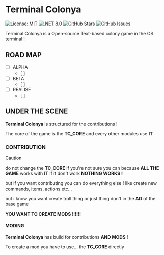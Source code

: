 # Terminal Colonya

[![License: MIT](https://img.shields.io/badge/License-MIT-yellow.svg)](https://opensource.org/licenses/MIT)
[![.NET 8.0](https://img.shields.io/badge/.NET-8.0-blue)](https://dotnet.microsoft.com/download/dotnet/8.0)
[![GitHub Stars](https://img.shields.io/github/stars/TonPseudo/TerminalColonia.svg)](https://github.com/HystoryStudios/Terminal-colonya/stargazers)
[![GitHub Issues](https://img.shields.io/github/issues/TonPseudo/TerminalColonia.svg)](https://github.com/HystoryStudios/Terminal-colonya/issues)

Terminal Colonya is a Open-source Text-based colony game in the OS terminal !

## ROAD MAP

- [ ] ALPHA
    - [ ]  
- [ ] BETA
    - [ ]
- [ ] REALISE
    - [ ]


## UNDER THE SCENE

**Terminal Colonya** is structured for the contributions !

The core of the game is the **TC_CORE** 
and every other modules use **IT**

### CONTRIBUTION

> [!CAUTION]
> do not change the **TC_CORE** if you're not sure you can because **ALL THE GAME** works with **IT** if it don't work **NOTHING WORKS !**

but if you want contributing you can do everything else !
like create new commands, items, actions etc...

but i know you want create troll thing or just thing don't in the **AD** of the base game 

**YOU WANT TO CREATE MODS !!!!!!**

#### MODING

**Terminal Colonya** has build for contributions **AND MODS** !

To create a mod you have to use... the **TC_CORE** directly
